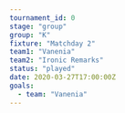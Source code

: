 ```yaml
---
tournament_id: 0
stage: "group"
group: "K"
fixture: "Matchday 2"
team1: "Vanenia"
team2: "Ironic Remarks"
status: "played"
date: 2020-03-27T17:00:00Z
goals:
  - team: "Vanenia"
---
```

